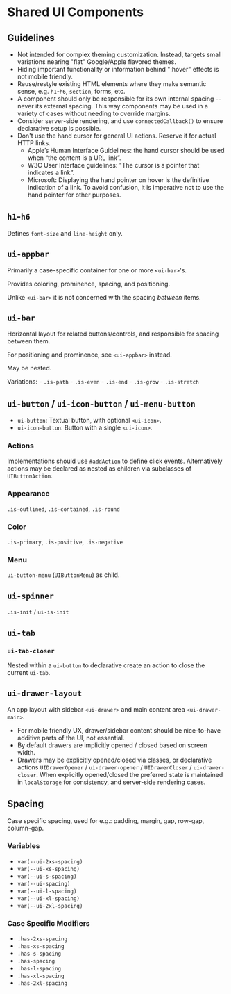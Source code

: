 # Shared UI Components

## Guidelines

- Not intended for complex theming customization.
  Instead, targets small variations nearing "flat" Google/Apple flavored themes.
- Hiding important functionality or information behind ":hover" effects is not mobile friendly.
- Reuse/restyle existing HTML elements where they make semantic sense, e.g. `h1`-`h6`, `section`, forms, etc.
- A component should only be responsible for its own internal spacing -- never its external spacing.
  This way components may be used in a variety of cases without needing to override margins.
- Consider server-side rendering, and use `connectedCallback()` to ensure declarative setup is possible.
- Don't use the hand cursor for general UI actions. Reserve it for actual HTTP links.
  - Apple’s Human Interface Guidelines: the hand cursor should be used when “the content is a URL link”.
  - W3C User Interface guidelines: "The cursor is a pointer that indicates a link”.
  - Microsoft: Displaying the hand pointer on hover is the definitive indication of a link.
    To avoid confusion, it is imperative not to use the hand pointer for other purposes.

## `h1`-`h6`

Defines `font-size` and `line-height` only.

## `ui-appbar`

Primarily a case-specific container for one or more `<ui-bar>`'s.

Provides coloring, prominence, spacing, and positioning.

Unlike `<ui-bar>` it is not concerned with the spacing *between* items.

## `ui-bar`

Horizontal layout for related buttons/controls, and responsible for spacing between them.

For positioning and prominence, see `<ui-appbar>` instead.

May be nested.

Variations:
    - `.is-path`
    - `.is-even`
    - `.is-end`
    - `.is-grow`
    - `.is-stretch`

## `ui-button` / `ui-icon-button` / `ui-menu-button`

- `ui-button`: Textual button, with optional `<ui-icon>`.
- `ui-icon-button`: Button with a single `<ui-icon>`.

### Actions

Implementations should use `#addAction` to define click events.
Alternatively actions may be declared as nested as children via subclasses of `UIButtonAction`.

### Appearance

`.is-outlined`, `.is-contained`, `.is-round`

### Color

`.is-primary`, `.is-positive`, `.is-negative`

### Menu

`ui-button-menu` (`UIButtonMenu`) as child.

## `ui-spinner`

`.is-init` / `ui-is-init`

## `ui-tab`

### `ui-tab-closer`

Nested within a `ui-button` to declarative create an action to close the current `ui-tab`.

## `ui-drawer-layout`

An app layout with sidebar `<ui-drawer>` and main content area `<ui-drawer-main>`.

- For mobile friendly UX, drawer/sidebar content should be nice-to-have additive parts of the UI, not essential.
- By default drawers are implicitly opened / closed based on screen width.
- Drawers may be explicitly opened/closed via classes,
  or declarative actions `UIDrawerOpener` / `ui-drawer-opener` / `UIDrawerCloser` / `ui-drawer-closer`.
  When explicitly opened/closed the preferred state is maintained in `localStorage` for consistency,
  and server-side rendering cases.

## Spacing

Case specific spacing, used for e.g.: padding, margin, gap, row-gap, column-gap.

### Variables

- `var(--ui-2xs-spacing)`
- `var(--ui-xs-spacing)`
- `var(--ui-s-spacing)`
- `var(--ui-spacing)`
- `var(--ui-l-spacing)`
- `var(--ui-xl-spacing)`
- `var(--ui-2xl-spacing)`

### Case Specific Modifiers

- `.has-2xs-spacing`
- `.has-xs-spacing`
- `.has-s-spacing`
- `.has-spacing`
- `.has-l-spacing`
- `.has-xl-spacing`
- `.has-2xl-spacing`
